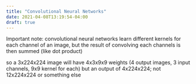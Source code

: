 ```yaml
---
title: "Convolutional Neural Networks"
date: 2021-04-08T13:19:54-04:00
draft: true
---
```


Important note: convolutional neural networks learn different kernels for each channel of an image, but the result of convolving each channels is then summed (like dot product)

so a 3x224x224 image will have 4x3x9x9 weights (4 output images, 3 input channels, 9x9 kernel for each) but an output of 4x224x224; not 12x224x224 or something else


